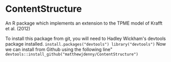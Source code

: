 # ContentStructure
An R package which implements an extension to the TPME model of Krafft et al. (2012)

To install this package from git, you will need to Hadley Wickham's devtools package installed.
`install.packages("devtools")
library("devtools")`
Now we can install from Github using the following line"
`devtools::install_github("matthewjdenny/ContentStructure")`
